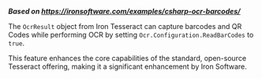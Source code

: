 ***Based on <https://ironsoftware.com/examples/csharp-ocr-barcodes/>***

The `OcrResult` object from Iron Tesseract can capture barcodes and QR Codes while performing OCR by setting `Ocr.Configuration.ReadBarCodes` to `true`.

This feature enhances the core capabilities of the standard, open-source Tesseract offering, making it a significant enhancement by Iron Software.